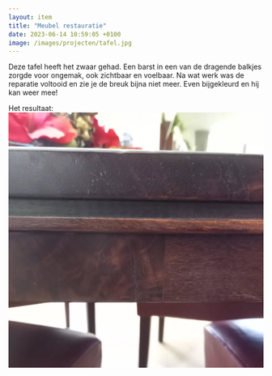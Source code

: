 ```yaml
---
layout: item
title: "Meubel restauratie"
date: 2023-06-14 10:59:05 +0100
image: /images/projecten/tafel.jpg
---
```


Deze tafel heeft het zwaar gehad. Een barst in een van de dragende balkjes zorgde voor ongemak, ook zichtbaar en voelbaar.
Na wat werk was de reparatie voltooid en zie je de breuk bijna niet meer. Even bijgekleurd en hij kan weer mee!

Het resultaat:
![resultaat](/images/projecten/tafel-resultaat.jpg)
